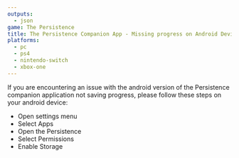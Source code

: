 ```yaml
---
outputs:
  - json
game: The Persistence
title: The Persistence Companion App - Missing progress on Android Devices
platforms:
  - pc
  - ps4
  - nintendo-switch
  - xbox-one
---
```

If you are encountering an issue with the android version of the Persistence companion application not saving progress, please follow these steps on your android device:

* Open settings menu
* Select Apps
* Open the Persistence
* Select Permissions
* Enable Storage
